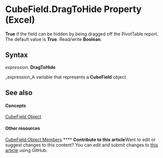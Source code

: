 
# CubeField.DragToHide Property (Excel)

 **True** if the field can be hidden by being dragged off the PivotTable report. The default value is **True**. Read/write  **Boolean**.


## Syntax

 _expression_. **DragToHide**

 _expression_A variable that represents a  **CubeField** object.


## See also


#### Concepts


 [CubeField Object](6db16910-6c27-651a-c388-e54e27fe4519.md)
#### Other resources


 [CubeField Object Members](2f3cbe65-45ff-abe0-3e48-29c0d490f600.md)
****   **Contribute to this article**Want to edit or suggest changes to this content? You can edit and submit changes to  [this article](https://github.com/jhershey00/VBA_Excel_Test/OpenXMLCon/articles/55381de5-1eb9-2dee-9465-d18d8779beff.md) using GitHub.

